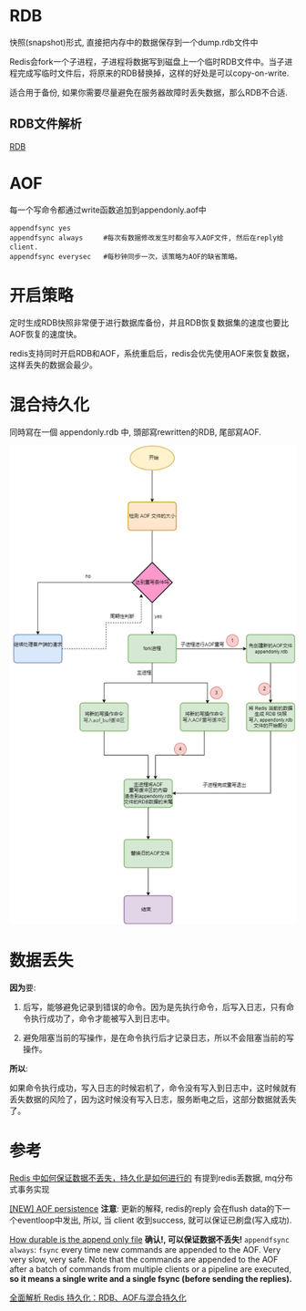 # RDB

快照(snapshot)形式, 直接把内存中的数据保存到一个dump.rdb文件中

Redis会fork一个子进程，子进程将数据写到磁盘上一个临时RDB文件中。当子进程完成写临时文件后，将原来的RDB替换掉，这样的好处是可以copy-on-write.

适合用于备份, 如果你需要尽量避免在服务器故障时丢失数据，那么RDB不合适.

## RDB文件解析



[RDB](https://redisbook.readthedocs.io/en/latest/internal/rdb.html#rdb)

# AOF

每一个写命令都通过write函数追加到appendonly.aof中

```
appendfsync yes   
appendfsync always     #每次有数据修改发生时都会写入AOF文件, 然后在reply给client.
appendfsync everysec   #每秒钟同步一次，该策略为AOF的缺省策略。
```



# 开启策略

定时生成RDB快照非常便于进行数据库备份，并且RDB恢复数据集的速度也要比AOF恢复的速度快。

redis支持同时开启RDB和AOF，系统重启后，redis会优先使用AOF来恢复数据，这样丢失的数据会最少。





# 混合持久化

同時寫在一個 appendonly.rdb 中, 頭部寫rewritten的RDB, 尾部寫AOF.

<img src="9b497d55-adfe-421e-abba-b2c72b6d2d8c.png" alt="img"  />

# 数据丢失

**因为**要:

1. 后写，能够避免记录到错误的命令。因为是先执行命令，后写入日志，只有命令执行成功了，命令才能被写入到日志中。

2. 避免阻塞当前的写操作，是在命令执行后才记录日志，所以不会阻塞当前的写操作。

**所以**:

如果命令执行成功，写入日志的时候宕机了，命令没有写入到日志中，这时候就有丢失数据的风险了，因为这时候没有写入日志，服务断电之后，这部分数据就丢失了。

# 参考

[Redis 中如何保证数据不丢失，持久化是如何进行的](https://boilingfrog.github.io/2022/01/07/redis%E4%B8%AD%E5%A6%82%E4%BD%95%E8%BF%9B%E8%A1%8C%E6%95%B0%E6%8D%AE%E6%8C%81%E4%B9%85%E5%8C%96/) 有提到redis丢数据, mq分布式事务实现

[[NEW] AOF persistence](https://github.com/redis/redis/issues/13186) **注意**: 更新的解释, redis的reply 会在flush data的下一个eventloop中发出, 所以, 当 client 收到success, 就可以保证已刷盘(写入成功).

[How durable is the append only file](https://redis.io/docs/latest/operate/oss_and_stack/management/persistence/#how-durable-is-the-append-only-file) **确认!, 可以保证数据不丢失!** `appendfsync always`: `fsync` every time new commands are appended to the AOF. Very very slow, very safe. Note that the commands are appended to the AOF after a batch of commands from multiple clients or a pipeline are executed, **so it means a single write and a single fsync (before sending the replies).** 

[全面解析 Redis 持久化：RDB、AOF与混合持久化](https://www.cnblogs.com/xiaokang-coding/articles/18531836)

